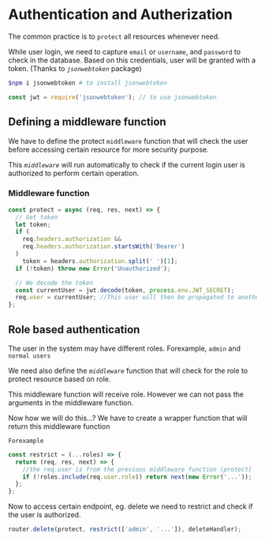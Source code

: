 # Authentication and Autherization

The common practice is to `protect` all resources whenever need.

While user login, we need to capture `email` or `username`, and `password` to check in the database.
Based on this credentials, user will be granted with a token. (Thanks to _`jsonwebtoken`_ package)

```bash
$npm i jsonwebtoken # to install jsonwebtoken
```

```javascript
const jwt = require('jsonwebtoken'); // to use jsonwebtoken
```

## Defining a middleware function

We have to define the protect `middleware` function that will check the user before accessing certain resource for more security purpose.

This _`middleware`_ will run automatically to check if the current login user is authorized to perform certain operation.

### Middleware function

```js
const protect = async (req, res, next) => {
  // Get token
  let token;
  if (
    req.headers.authorization &&
    req.headers.authorization.startsWith('Bearer')
  )
    token = headers.authorization.split(' ')[1];
  if (!token) throw new Error('Unauthorized');

  // We decode the token
  const currentUser = jwt.decode(token, process.env.JWT_SECRET);
  req.user = currentUser; //This user will then be propagated to another middleware functions after this middleware
};
```

## Role based authentication

The user in the system may have different roles. Forexample, `admin` and `normal users`

We need also define the _`middleware`_ function that will check for the role to protect resource based on role.

This middleware function will receive role. However we can not pass the arguments in the middleware function.

Now how we will do this...?
We have to create a wrapper function that will return this middleware function

`Forexample`

```js
const restrict = (...roles) => {
  return (req, res, next) => {
    //the req.user is from the previous middleware function (protect)
    if (!roles.include(req.user.role)) return next(new Error('...'));
  };
};
```

Now to access certain endpoint, eg. delete we need to restrict and check if the user is authorized.

```js
router.delete(protect, restrict(['admin', '...']), deleteHandler);
```
